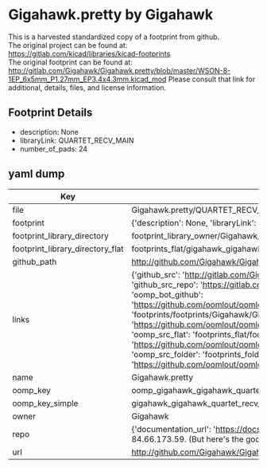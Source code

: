 # Gigahawk.pretty by Gigahawk  
This is a harvested standardized copy of a footprint from github.  
The original project can be found at:  
https://gitlab.com/kicad/libraries/kicad-footprints  
The original footprint can be found at:
http://gitlab.com/Gigahawk/Gigahawk.pretty/blob/master/WSON-8-1EP_6x5mm_P1.27mm_EP3.4x4.3mm.kicad_mod
Please consult that link for additional, details, files, and license information.  
## Footprint Details
* description: None  
* libraryLink: QUARTET_RECV_MAIN  
* number_of_pads: 24  
## yaml dump  
| Key | Value |  
| --- | --- |  
| file | Gigahawk.pretty/QUARTET_RECV_MAIN.kicad_mod |  
| footprint | {'description': None, 'libraryLink': 'QUARTET_RECV_MAIN', 'number_of_pads': 24} |  
| footprint_library_directory | footprint_library_owner/Gigahawk_Gigahawk.pretty |  
| footprint_library_directory_flat | footprints_flat/gigahawk_gigahawk_quartet_recv_main/working |  
| github_path | http://github.com/Gigahawk/Gigahawk.pretty/blob/master/QUARTET_RECV_MAIN.kicad_mod |  
| links | {'github_src': 'http://gitlab.com/Gigahawk/Gigahawk.pretty/blob/master/WSON-8-1EP_6x5mm_P1.27mm_EP3.4x4.3mm.kicad_mod', 'github_src_repo': 'https://gitlab.com/kicad/libraries/kicad-footprints', 'oomp_bot': 'footprints/gigahawk_gigahawk_quartet_recv_main/working', 'oomp_bot_github': 'https://github.com/oomlout/oomlout_oomp_footprint_bot/tree/main/footprints/gigahawk_gigahawk_quartet_recv_main/working', 'oomp_doc': 'footprints/footprints/Gigahawk/Gigahawk/QUARTET_RECV_MAIN/working/', 'oomp_doc_github': 'https://github.com/oomlout/oomlout_oomp_footprint_doc/tree/main/footprints/footprints/Gigahawk/Gigahawk/QUARTET_RECV_MAIN/working', 'oomp_src_flat': 'footprints_flat/footprints_flat/gigahawk_gigahawk_quartet_recv_main/working', 'oomp_src_flat_github': 'https://github.com/oomlout/oomlout_oomp_footprint_src/tree/main/footprints_flat/gigahawk_gigahawk_quartet_recv_main/working', 'oomp_src_folder': 'footprints_folder/footprints_folder/Gigahawk/Gigahawk/QUARTET_RECV_MAIN/working', 'oomp_src_folder_github': 'https://github.com/oomlout/oomlout_oomp_footprint_src/tree/main/footprints_folder/Gigahawk/Gigahawk/QUARTET_RECV_MAIN/working'} |  
| name | Gigahawk.pretty |  
| oomp_key | oomp_gigahawk_gigahawk_quartet_recv_main |  
| oomp_key_simple | gigahawk_gigahawk_quartet_recv_main |  
| owner | Gigahawk |  
| repo | {'documentation_url': 'https://docs.github.com/rest/overview/resources-in-the-rest-api#rate-limiting', 'message': "API rate limit exceeded for 84.66.173.59. (But here's the good news: Authenticated requests get a higher rate limit. Check out the documentation for more details.)"} |  
| url | http://github.com/Gigahawk/Gigahawk.pretty |  

